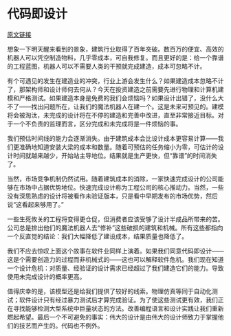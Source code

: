 # 代码即设计

[原文链接](https://97-things-every-x-should-know.gitbooks.io/97-things-every-programmer-should-know/content/en/thing_12/)

想象一下明天醒来看到的景象，建筑行业取得了百年突破。数百万的便宜、高效的机器人可以凭空制造物料，几乎零成本，可自我修复。而且更好的是：给一个靠谱的工程蓝图，机器人可以不需要人类的干预就完成建造，成本可忽略不计。

有个可遇见的发生在建造业的冲突，行业上游会发生什么？如果建造成本忽略不计了，那架构师和设计师何去何从？今天在投资建造之前需要先进行物理和计算机建模和严格测试。如果建造本身是免费的我们会烦恼吗？如果设计出错了，没什么大不了——找出问题所在，让我们的魔法机器人在建一个。这是未来可预见的。建模将会被淘汰，未完成的设计将在不停的建造和完善中改进，直至非常接近目标。对于一个不负责的监理而言，区分完成和未完成将是一件烦恼的事。

我们预估时间线的能力会逐渐消失。由于建筑成本会比设计成本更容易计算——我们更准确地知道安装大梁的成本和数量。随着可预估的任务缩小为零，可估计的设计时间就越来越少，开始站主导地位。结果就是生产更快，但“靠谱”的时间消失了。

当然，市场竞争机制仍然试用。随着建筑成本的消除，一家快速完成设计的公司能够在市场中占据优势地位。快速完成设计称为工程公司的核心推动力。当然，一些没有深思熟虑的设计将被看作未验证版本，只是看中早期发布的市场优势，然后说“这看起来够用了。”

一些生死攸关的工程将变得更仓促，但消费者应该受够了设计半成品所带来的苦。公司总是排出他们的魔法机器人去“修补”这些破损的建筑和机械。所有这些都指向一个反直觉的结论：我们大幅降低了建设成本，结果质量也降低了。

我们不应去惊叹上面这个故事在软件业同样上演着。如果我们同意代码即设计——这是个需要创造力的过程而非机械式的——这也可以解释软件危机。我们现在知道一个设计危机：对质量、经验证的设计需求已经超过了我们建造它们的能力。导致使用未完成设计的概率更高。

值得庆幸的是，该模型还是给我们提供了较好的线索。物理仿真等同于自动化测试；软件设计只有经过暴力测试后才算完成验证。为了使这些测试更有效，我们正在寻找能够检测大型系统中巨量状态的方法。改善编程语言和设计实践让我们重新燃起希望。最后一个不可避免的事实：伟大的设计是由伟大的设计师致力于掌握他们的技艺而产生的。代码也不例外。